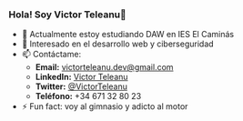 ### Hola! Soy Victor Teleanu👋

- 🌱 Actualmente estoy estudiando DAW en IES El Caminás
- 🤔 Interesado en el desarrollo web y ciberseguridad
- 📫 Contáctame:
  - **Email:** [victorteleanu.dev@gmail.com](mailto:victorteleanu.dev@gmail.com)
  - **LinkedIn:** [Victor Teleanu](https://www.linkedin.com/in/victor-teleanu-5412602a9/)
  - **Twitter:** [@VictorTeleanu](https://x.com/vteleanu_dev)
  - **Teléfono:** +34 671 32 80 23
- ⚡ Fun fact: voy al gimnasio y adicto al motor

